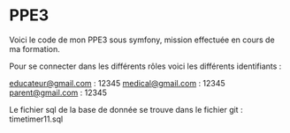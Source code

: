 # PPE3

Voici le code de mon PPE3 sous symfony, mission effectuée en cours de ma formation.

Pour se connecter dans les différents rôles voici les différents identifiants :

educateur@gmail.com : 12345
medical@gmail.com : 12345
parent@gmail.com : 12345

Le fichier sql de la base de donnée se trouve dans le fichier git : 
timetimer11.sql
